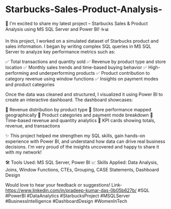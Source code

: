 # Starbucks-Sales-Product-Analysis-
🚀 I'm excited to share my latest project – Starbucks Sales & Product Analysis using MS SQL Server and Power BI! ☕📊

In this project, I worked on a simulated dataset of Starbucks product and sales information. I began by writing complex SQL queries in MS SQL Server to analyze key performance metrics such as:

✅ Total transactions and quantity sold
✅ Revenue by product type and store location
✅ Monthly sales trends and time-based buying behavior
✅ High-performing and underperforming products
✅ Product contribution to category revenue using window functions
✅ Insights on payment modes and product categories

Once the data was cleaned and structured, I visualized it using Power BI to create an interactive dashboard. The dashboard showcases:

📍 Revenue distribution by product type
📍 Store performance mapped geographically
📍 Product categories and payment mode breakdown
📍 Time-based revenue and quantity analytics
📍 KPI cards showing totals, revenue, and transactions

✨ This project helped me strengthen my SQL skills, gain hands-on experience with Power BI, and understand how data can drive real business decisions. I'm very proud of the insights uncovered and happy to share it with my network!

🛠️ Tools Used: MS SQL Server, Power BI
📈 Skills Applied: Data Analysis, Joins, Window Functions, CTEs, Grouping, CASE Statements, Dashboard Design

Would love to hear your feedback or suggestions!
Link-https://www.linkedin.com/in/pradeep-kumar-das-0b05b627b/
#SQL #PowerBI #DataAnalytics #StarbucksProject #MSQLServer #BusinessIntelligence #DashboardDesign #WomenInTech
